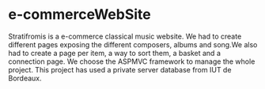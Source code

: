 # e-commerceWebSite

Stratifromis is a e-commerce classical music website. We had to create different pages exposing the different composers, albums and song.We also had to create a page per item, a way to sort them, a basket and a connection page. We choose the ASPMVC framework to manage the whole project.
This project has used a private server database from IUT de Bordeaux.

